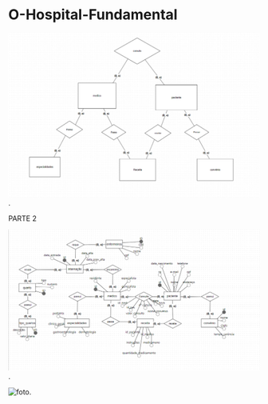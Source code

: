 # O-Hospital-Fundamental

![foto](https://github.com/Mattos23/O-Hospital-Fundamental/blob/main/assets/fluxo.png).

PARTE 2

![foto](https://github.com/Mattos23/O-Hospital-Fundamental/blob/main/assets/hospital.conceitural.png).

![foto](https://github.com/Mattos23/O-Hospital-Fundamental/blob/main/assets/hospital.l%C3%B3gico.png).
